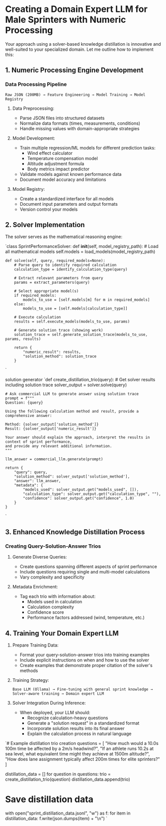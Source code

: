 Creating a Domain Expert LLM for Male Sprinters with Numeric Processing
=======================================================================

Your approach using a solver-based knowledge distillation is innovative and well-suited to your specialized domain. Let me outline how to implement this:

1\. Numeric Processing Engine Development
-----------------------------------------

### Data Processing Pipeline


`Raw JSON (200MB) → Feature Engineering → Model Training → Model Registry`

1.  Data Preprocessing:

    -   Parse JSON files into structured datasets
    -   Normalize data formats (times, measurements, conditions)
    -   Handle missing values with domain-appropriate strategies
2.  Model Development:

    -   Train multiple regression/ML models for different prediction tasks:
        -   Wind effect calculator
        -   Temperature compensation model
        -   Altitude adjustment formula
        -   Body metrics impact predictor
    -   Validate models against known performance data
    -   Document model accuracy and limitations
3.  Model Registry:

    -   Create a standardized interface for all models
    -   Document input parameters and output formats
    -   Version control your models

2\. Solver Implementation
-------------------------

The solver serves as the mathematical reasoning engine:

`class SprintPerformanceSolver:
    def __init__(self, model_registry_path):
        # Load all mathematical models
        self.models = load_models(model_registry_path)
    
    def solve(self, query, required_models=None):
        # Parse query to identify required calculation
        calculation_type = identify_calculation_type(query)
        
        # Extract relevant parameters from query
        params = extract_parameters(query)
        
        # Select appropriate model(s)
        if required_models:
            models_to_use = [self.models[m] for m in required_models]
        else:
            models_to_use = [self.models[calculation_type]]
        
        # Execute calculation
        results = self.execute_models(models_to_use, params)
        
        # Generate solution trace (showing work)
        solution_trace = self.generate_solution_trace(models_to_use, params, results)
        
        return {
            "numeric_result": results,
            "solution_method": solution_trace
        }
`

solution generator 
`def create_distillation_trio(query):
    # Get solver results including solution trace
    solver_output = solver.solve(query)
    
    # Ask commercial LLM to generate answer using solution trace
    prompt = f"""
    Question: {query}
    
    Using the following calculation method and result, provide a comprehensive answer:
    
    Method: {solver_output['solution_method']}
    Result: {solver_output['numeric_result']}
    
    Your answer should explain the approach, interpret the results in context of sprint performance,
    and provide any relevant additional information.
    """
    
    llm_answer = commercial_llm.generate(prompt)
    
    return {
        "query": query,
        "solution_method": solver_output['solution_method'],
        "answer": llm_answer,
        "metadata": {
            "models_used": solver_output.get("models_used", []),
            "calculation_type": solver_output.get("calculation_type", ""),
            "confidence": solver_output.get("confidence", 1.0)
        }
    }
`

3\. Enhanced Knowledge Distillation Process
-------------------------------------------

### Creating Query-Solution-Answer Trios

1.  Generate Diverse Queries:

    -   Create questions spanning different aspects of sprint performance
    -   Include questions requiring single and multi-model calculations
    -   Vary complexity and specificity


1.  Metadata Enrichment:

    -   Tag each trio with information about:
        -   Models used in calculation
        -   Calculation complexity
        -   Confidence score
        -   Performance factors addressed (wind, temperature, etc.)

4\. Training Your Domain Expert LLM
-----------------------------------

1.  Prepare Training Data:

    -   Format your query-solution-answer trios into training examples
    -   Include explicit instructions on when and how to use the solver
    -   Create examples that demonstrate proper citation of the solver's methods
2.  Training Strategy:



    `Base LLM (Ollama) → Fine-tuning with general sprint knowledge → Solver-aware training → Domain expert LLM `

3.  Solver Integration During Inference:

    -   When deployed, your LLM should:
        -   Recognize calculation-heavy questions
        -   Generate a "solution request" in a standardized format
        -   Incorporate solution results into its final answer
        -   Explain the calculation process in natural language

`# Example distillation trio creation
questions = [
    "How much would a 10.0s 100m time be affected by a 2m/s headwind?",
    "If an athlete runs 10.2s at sea level, what equivalent time might they achieve at 1500m altitude?",
    "How does lane assignment typically affect 200m times for elite sprinters?"
]

distillation_data = []
for question in questions:
    trio = create_distillation_trio(question)
    distillation_data.append(trio)

# Save distillation data
with open("sprint_distillation_data.jsonl", "w") as f:
    for item in distillation_data:
        f.write(json.dumps(item) + "\n")
`